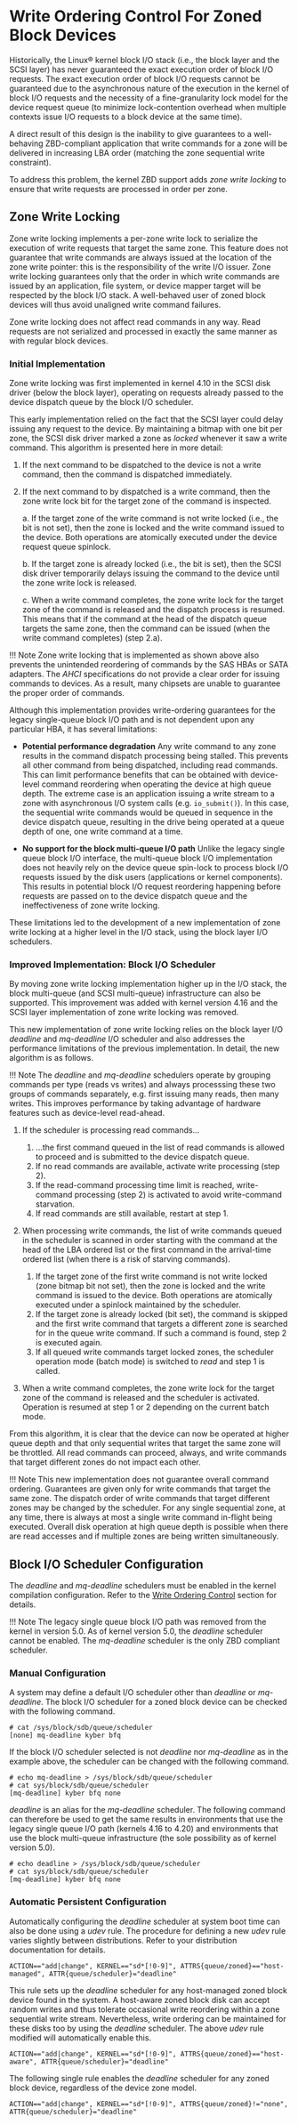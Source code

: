 # Write Ordering Control For Zoned Block Devices

Historically, the Linux&reg; kernel block I/O stack (i.e., the block layer and
the SCSI layer) has never guaranteed the exact execution order of block I/O
requests. The exact execution order of block I/O requests cannot be guaranteed
due to the asynchronous nature of the execution in the kernel of block I/O
requests and the necessity of a fine-granularity lock model for the device
request queue (to minimize lock-contention overhead when multiple contexts 
issue I/O requests to a block device at the same time).

A direct result of this design is the inability to give guarantees to a well-
behaving ZBD-compliant application that write commands for a zone will be
delivered in increasing LBA order (matching the zone sequential write
constraint).

To address this problem, the kernel ZBD support adds *zone write locking* to
ensure that write requests are processed in order per zone.

## Zone Write Locking

Zone write locking implements a per-zone write lock to serialize the execution
of write requests that target the same zone. This feature does not guarantee
that write commands are always issued at the location of the zone write
pointer: this is the responsibility of the write I/O issuer. Zone write
locking guarantees only that the order in which write commands are issued
by an application, file system, or device mapper target will be respected by
the block I/O stack. A well-behaved user of zoned block devices will thus
avoid unaligned write command failures.

Zone write locking does not affect read commands in any way. Read requests are
not serialized and processed in exactly the same manner as with regular block
devices.

### Initial Implementation

Zone write locking was first implemented in kernel 4.10 in the SCSI disk
driver (below the block layer), operating on requests already passed to the
device dispatch queue by the block I/O scheduler.

This early implementation relied on the fact that the SCSI layer could delay
issuing any request to the device. By maintaining a bitmap with one bit per
zone, the SCSI disk driver marked a zone as *locked* whenever it saw a write
command. This algorithm is presented here in more detail:

1. If the next command to be dispatched to the device is not a write command,
   then the command is dispatched immediately.

2. If the next command to by dispatched is a write command, then the zone
   write lock bit for the target zone of the command is inspected.

    a. If the target zone of the write command is not write locked (i.e., the
       bit is not set), then the zone is locked and the write command issued
       to the device.  Both operations are atomically executed under the
       device request queue spinlock.

    b. If the target zone is already locked (i.e., the bit is set), then the
       SCSI disk driver temporarily delays issuing the command to the device
       until the zone write lock is released.

    c. When a write command completes, the zone write lock for the target zone
       of the command is released and the dispatch process is resumed. This
       means that if the command at the head of the dispatch queue targets the
       same zone, then the command can be issued (when the write command
       completes) (step 2.a).

!!! Note
    Zone write locking that is implemented as shown above also prevents the
    unintended reordering of commands by the SAS HBAs or SATA adapters. The
    *AHCI* specifications do not provide a clear order for issuing commands to
    devices. As a result, many chipsets are unable to guarantee the proper
    order of commands.

Although this implementation provides write-ordering guarantees for the legacy
single-queue block I/O path and is not dependent upon any particular HBA, it
has several limitations:

* **Potential performance degradation** Any write command to any zone results
  in the command dispatch processing being stalled. This prevents all other
  command from being dispatched, including read commands. This can limit
  performance benefits that can be obtained with device-level command
  reordering when operating the device at high queue depth. The extreme case is
  an application issuing a write stream to a zone with asynchronous I/O system
  calls (e.g. `io_submit()`). In this case, the sequential write commands
  would be queued in sequence in the device dispatch queue, resulting in the
  drive being operated at a queue depth of one, one write command at a time.

* **No support for the block multi-queue I/O path** Unlike the legacy single
  queue block I/O interface, the multi-queue block I/O implementation does not
  heavily rely on the device queue spin-lock to process block I/O requests
  issued by the disk users (applications or kernel components). This results in
  potential block I/O request reordering happening before requests are passed
  on to the device dispatch queue and the ineffectiveness of zone write
  locking.

These limitations led to the development of a new implementation of zone write
locking at a higher level in the I/O stack, using the block layer I/O
schedulers.

### Improved Implementation: Block I/O Scheduler

By moving zone write locking implementation higher up in the I/O stack, the
block multi-queue (and SCSI multi-queue) infrastructure can also be supported.
This improvement was added with kernel version 4.16 and the SCSI layer
implementation of zone write locking was removed.

This new implementation of zone write locking relies on the block layer I/O
*deadline* and *mq-deadline* I/O scheduler and also addresses the performance
limitations of the previous implementation. In detail, the new algorithm is as
follows.

!!! Note
    The *deadline* and *mq-deadline* schedulers operate by grouping commands
    per type (reads vs writes) and always processsing these two groups of
    commands separately, e.g. first issuing many reads, then many writes. This
    improves performance by taking advantage of hardware features such as
    device-level read-ahead.

1. If the scheduler is processing read commands...

    1. ...the first command queued in the list of read commands is allowed to
       proceed and is submitted to the device dispatch queue.
    2. If no read commands are available, activate write processing (step 2).
    3. If the read-command processing time limit is reached, write-command
       processing (step 2) is activated to avoid write-command starvation.
    4. If read commands are still available, restart at step 1.

2. When processing write commands, the list of write commands queued in the
   scheduler is scanned in order starting with the command at the head of the
   LBA ordered list or the first command in the arrival-time ordered list (when
   there is a risk of starving commands).

    1. If the target zone of the first write command is not write locked (zone
       bitmap bit not set), then the zone is locked and the write command is
       issued to the device. Both operations are atomically executed under a
       spinlock maintained by the scheduler.
    2. If the target zone is already locked (bit set), the command is skipped
       and the first write command that targets a different zone is searched
       for in the queue write command. If such a command is found, step 2 is
       executed again.
    3. If all queued write commands target locked zones, the scheduler
       operation mode (batch mode) is switched to *read* and step 1 is called.

3. When a write command completes, the zone write lock for the target zone of
   the command is released and the scheduler is activated. Operation is 
   resumed at step 1 or 2 depending on the current batch mode.

From this algorithm, it is clear that the device can now be operated at higher
queue depth and that only sequential writes that target the same zone will be
throttled. All read commands can proceed, always, and write commands that
target different zones do not impact each other.

!!! Note
    This new implementation does not guarantee overall command ordering.
    Guarantees are given only for write commands that target the same zone.
    The dispatch order of write commands that target different zones may be
    changed by the scheduler. For any single sequential zone, at any time,
    there is always at most a single write command in-flight being
    executed. Overall disk operation at high queue depth is possible 
    when there are read accesses and if multiple zones are being written
    simultaneously.

## Block I/O Scheduler Configuration

The *deadline* and *mq-deadline* schedulers must be enabled in the kernel
compilation configuration. Refer to the
[Write Ordering Control](config.md#write-ordering-control) section for details.

!!! Note
    The legacy single queue block I/O path was removed from the kernel in 
    version 5.0. As of kernel version 5.0, the *deadline* scheduler cannot be
    enabled. The *mq-deadline* scheduler is the only ZBD compliant scheduler.

### Manual Configuration

A system may define a default I/O scheduler other than *deadline* or
*mq-deadline*. The block I/O scheduler for a zoned block device can be checked
with the following command.

```plaintext
# cat /sys/block/sdb/queue/scheduler
[none] mq-deadline kyber bfq
```

If the block I/O scheduler selected is not *deadline* nor *mq-deadline* as in
the example above, the scheduler can be changed with the following command.

```plaintext
# echo mq-deadline > /sys/block/sdb/queue/scheduler
# cat sys/block/sdb/queue/scheduler
[mq-deadline] kyber bfq none
```

*deadline* is an alias for the *mq-deadline* scheduler. The following command
can therefore be used to get the same results in environments that use the
legacy single queue I/O path (kernels 4.16 to 4.20) and environments that use
the block multi-queue infrastructure (the sole possibility as of kernel
version 5.0).

```plaintext
# echo deadline > /sys/block/sdb/queue/scheduler
# cat sys/block/sdb/queue/scheduler
[mq-deadline] kyber bfq none
```

### Automatic Persistent Configuration

Automatically configuring the *deadline* scheduler at system boot time can
also be done using a *udev* rule. The procedure for defining a new *udev* rule
varies slightly between distributions. Refer to your distribution
documentation for details.

``` plaintext
ACTION=="add|change", KERNEL=="sd*[!0-9]", ATTRS{queue/zoned}=="host-managed", ATTR{queue/scheduler}="deadline"
```

This rule sets up the *deadline* scheduler for any host-managed zoned block
device found in the system. A host-aware zoned block disk can accept random
writes and thus tolerate occasional write reordering within a zone sequential
write stream. Nevertheless, write ordering can be maintained for these disks too
by using the *deadline* scheduler. The above *udev* rule modified will
automatically enable this.

``` plaintext
ACTION=="add|change", KERNEL=="sd*[!0-9]", ATTRS{queue/zoned}=="host-aware", ATTR{queue/scheduler}="deadline"
```

The following single rule enables the *deadline* scheduler for any zoned
block device, regardless of the device zone model.

```plaintext
ACTION=="add|change", KERNEL=="sd*[!0-9]", ATTRS{queue/zoned}!="none", ATTR{queue/scheduler}="deadline"
```

